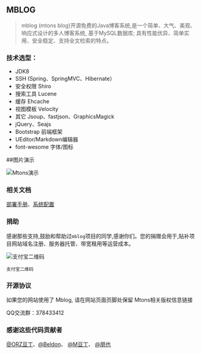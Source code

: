 ﻿## MBLOG

> mblog (mtons blog)开源免费的Java博客系统,是一个简单、大气、美观、响应式设计的多人博客系统, 基于MySQL数据库; 具有性能优异、简单实用、安全稳定、支持全文检索的特点。

### 技术选型：

* JDK8
* SSH (Spring、SpringMVC、Hibernate）
* 安全权限 Shiro
* 搜索工具 Lucene
* 缓存 Ehcache
* 视图模板 Velocity
* 其它 Jsoup、fastjson、GraphicsMagick
* jQuery、Seajs
* Bootstrap 前端框架
* UEditor/Markdown编辑器
* font-wesome 字体/图标

##图片演示

![Mtons演示](http://git.oschina.net/uploads/images/2016/0106/103726_14bf1b29_330414.jpeg "在这里输入图片标题")
### 相关文档
[部署手册](http://mblog.mtons.com/doc/1.html)、[系统配置](http://mblog.mtons.com/doc/2.html)


### 捐助
感谢那些支持,鼓励和帮助过`mblog`项目的同学,感谢你们。您的捐赠会用于,贴补项目网站域名注册、服务器托管、带宽租用等运营成本。

![支付宝二维码](http://git.oschina.net/uploads/images/2015/0905/135429_b3326bf1_116277.png "支付宝二维码")

`支付宝二维码`

### 开源协议

如果您的网站使用了 Mblog, 请在网站页面页脚处保留 Mtons相关版权信息链接

QQ交流群：378433412

### 感谢这些代码贡献者

[@ORZ豆丁](http://git.oschina.net/traxex)、[@Beldon](http://git.oschina.net/beldon)、 [@M豆丁](http://git.oschina.net/danke)、 [@朋也](http://git.oschina.net/20110516)